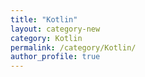 ```yaml
---
title: "Kotlin"
layout: category-new
category: Kotlin
permalink: /category/Kotlin/
author_profile: true
---
```

